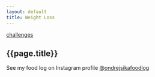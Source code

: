 ```yaml
---
layout: default
title: Weight Loss
---
```


[challenges](..)

## {{page.title}}

See my food log on Instagram profile [@ondrejsikafoodlog](https://www.instagram.com/ondrejsikafoodlog/)

